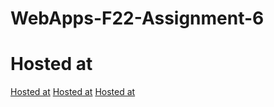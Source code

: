 # WebApps-F22-Assignment-6
# Hosted at
[Hosted at](  https://44-563-web-apps-f22.github.io/44563-webapps-assignment-6-AkhilaMitta/discount.html)
[Hosted at]( file:///C:/Users/S555025/Desktop/WEBAPP/webapps/44563-webapps-assignment-6-AkhilaMitta/musician.html/musician.html)
[Hosted at]( file:///C:/Users/S555025/Desktop/WEBAPP/webapps/44563-webapps-assignment-6-AkhilaMitta/vacation.html/vacation.html)

